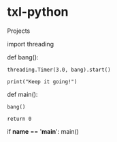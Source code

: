 # txl-python
Projects

import threading

def bang():
    
    threading.Timer(3.0, bang).start()
    
    print("Keep it going!")

def main():
    
    bang()
    
    return 0

if __name__ == '__main__':
	main()
